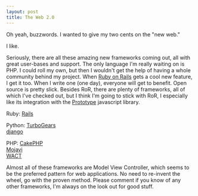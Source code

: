 ```yaml
--- 
layout: post
title: The Web 2.0
---
```

Oh yeah, buzzwords. I wanted to give my two cents on the "new web."

I like.

Seriously, there are all these amazing new frameworks coming out, all with great user-bases and support. The only language I'm really waiting on is PHP. I could roll my own, but then I wouldn't get the help of having a whole community behind my project. When <a href="http://www.rubyonrails.com/">Ruby on Rails</a> gets a cool new feature, I get it too. When I write one (one day), everyone will get to benefit. Open source is pretty slick. Besides RoR, there are plenty of frameworks, all of which I've checked out, but I think I'm going to stick with RoR, I especially like its integration with the <a href="http://prototype.conio.net/">Prototype</a> javascript library.

Ruby:
<a href="http://www.rubyonrails.com/">Rails</a>

Python:
<a href="http://www.turbogears.com/">TurboGears</a><br/>
<a href="http://www.djangoproject.com/">django</a><br/>

PHP:
<a href="http://cakephp.org/">CakePHP</a><br/>
<a href="http://www.mojavi.org/">Mojavi</a><br/>
<a href="http://www.phpwact.org/">WACT</a><br/>

Almost all of these frameworks are Model View Controller, which seems to be the preferred pattern for web applications. No need to re-invent the wheel, go with the proven method. Please comment if you know of any other frameworks, I'm always on the look out for good stuff.
